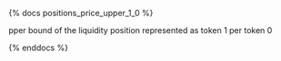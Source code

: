 {% docs positions_price_upper_1_0 %}

pper bound of the liquidity position represented as token 1 per token 0

{% enddocs %}